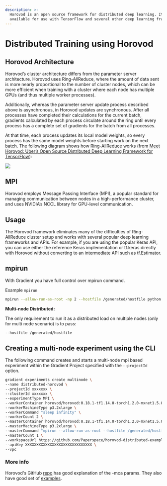```yaml
---
description: >-
  Horovod is an open source framework for distributed deep learning. It is
  available for use with TensorFlow and several other deep learning frameworks
---
```


# Distributed Training using Horovod

## Horovod Architecture

Horovod’s cluster architecture differs from the parameter server architecture. Horovod uses Ring-AllReduce, where the amount of data sent is more nearly proportional to the number of cluster nodes, which can be more efficient when training with a cluster where each node has multiple GPUs \(and thus multiple worker processes\).

Additionally, whereas the parameter server update process described above is asynchronous, in Horovod updates are synchronous. After all processes have completed their calculations for the current batch, gradients calculated by each process circulate around the ring until every process has a complete set of gradients for the batch from all processes.

At that time, each process updates its local model weights, so every process has the same model weights before starting work on the next batch. The following diagram shows how Ring-AllReduce works \(from [Meet Horovod: Uber’s Open Source Distributed Deep Learning Framework for TensorFlow](https://eng.uber.com/horovod/)\):

![](https://d2908q01vomqb2.cloudfront.net/f1f836cb4ea6efb2a0b1b99f41ad8b103eff4b59/2019/08/28/distributed-tensorflow-sagemaker-2.gif)

## MPI 

Horovod employs Message Passing Interface \(MPI\), a popular standard for managing communication between nodes in a high-performance cluster, and uses NVIDIA’s NCCL library for GPU-level communication.

## Usage

The Horovod framework eliminates many of the difficulties of Ring-AllReduce cluster setup and works with several popular deep learning frameworks and APIs. For example, if you are using the popular Keras API, you can use either the reference Keras implementation or tf.keras directly with Horovod without converting to an intermediate API such as tf.Estimator.

## mpirun

With Gradient you have full control over mpirun command.

Example `mpirun`

```bash
mpirun --allow-run-as-root -np 2 --hostfile /generated/hostfile python main.py 
```

**Multi-node Distributed:**

The only requirement to run it as a distributed load on multiple nodes \(only for multi node scenario\) is to pass:

```bash
--hostfile /generated/hostfile
```

## Creating a multi-node experiment using the CLI

The following command creates and starts a multi-node mpi based experiment within the Gradient Project specified with the `--projectId` option.  

```bash
gradient experiments create multinode \
--name distributed-horovod \
--projectId xxxxxxx \
--clusterId xxxxxxx \
--experimentType MPI \
--workerContainer horovod/horovod:0.18.1-tf1.14.0-torch1.2.0-mxnet1.5.0-py3.6 \
--workerMachineType p3.2xlarge \
--workerCommand "sleep infinity" \
--workerCount 2 \
--masterContainer horovod/horovod:0.18.1-tf1.14.0-torch1.2.0-mxnet1.5.0-py3.6 \
--masterMachineType p3.2xlarge \
--masterCommand "mpirun --allow-run-as-root --hostfile /generated/hostfile -bind-to none -map-by slot -mca pml ob1 -mca btl ^openib python main.py"  \
--masterCount 1 \
--workspaceUrl https://github.com/Paperspace/horovod-distributed-example.git \
--apiKey XXXXXXXXXXXXXXXXXXXXXXXXXXXXXX \
--vpc
```

### More info

Horovod's GitHub [repo](https://github.com/horovod/horovod/) has good explanation of the -mca params. They also have good set of [examples](https://github.com/horovod/horovod/tree/master/examples).

